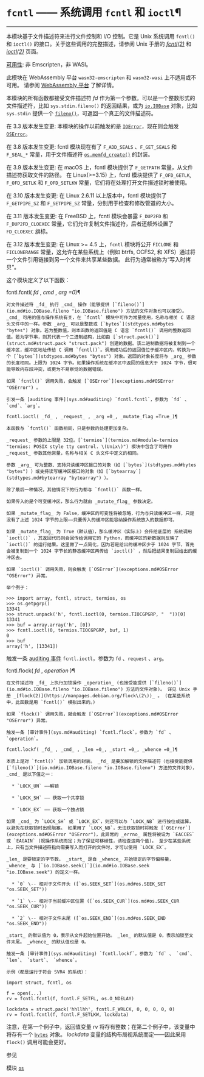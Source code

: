 # `fcntl` —— 系统调用 `fcntl` 和 `ioctl`¶

* * *

本模块基于文件描述符来进行文件控制和 I/O 控制。它是 Unix 系统调用 `fcntl()` 和 `ioctl()` 的接口。关于这些调用的完整描述，请参阅 Unix 手册的 _[fcntl(2)](https://manpages.debian.org/fcntl\(2\))_ 和 _[ioctl(2)](https://manpages.debian.org/ioctl\(2\))_ 页面。

[可用性](3.标准库/intro.md#availability): 非 Emscripten，非 WASI。

此模块在 WebAssembly 平台 `wasm32-emscripten` 和 `wasm32-wasi` 上不适用或不可用。 请参阅 [WebAssembly 平台](3.标准库/intro.md#wasm-availability) 了解详情。

本模块的所有函数都接受文件描述符 _fd_ 作为第一个参数。可以是一个整数形式的文件描述符，比如 `sys.stdin.fileno()` 的返回结果，或为 [`io.IOBase`](io.md#io.IOBase "io.IOBase") 对象，比如 `sys.stdin` 提供一个 [`fileno()`](io.md#io.IOBase.fileno "io.IOBase.fileno")，可返回一个真正的文件描述符。

在 3.3 版本发生变更: 本模块的操作以前触发的是 [`IOError`](3.标准库/exceptions.md#IOError "IOError")，现在则会触发 [`OSError`](3.标准库/exceptions.md#OSError "OSError")。

在 3.8 版本发生变更: fcntl 模块现在有了 `F_ADD_SEALS` 、`F_GET_SEALS` 和 `F_SEAL_*` 常量，用于文件描述符 [`os.memfd_create()`](os.md#os.memfd_create "os.memfd_create") 的封装。

在 3.9 版本发生变更: 在 macOS 上，fcntl 模块提供了 `F_GETPATH` 常量，从文件描述符获取文件的路径。 在 Linux(>=3.15) 上，fcntl 模块提供了 `F_OFD_GETLK`, `F_OFD_SETLK` 和 `F_OFD_SETLKW` 常量，它们将在处理打开文件描述锁时被使用。

在 3.10 版本发生变更: 在 Linux 2.6.11 以上版本中，fcntl 模块提供了 `F_GETPIPE_SZ` 和 `F_SETPIPE_SZ` 常量，分别用于检查和修改管道的大小。

在 3.11 版本发生变更: 在 FreeBSD 上，fcntl 模块会暴露 `F_DUP2FD` 和 `F_DUP2FD_CLOEXEC` 常量，它们允许复制文件描述符，后者还额外设置了 `FD_CLOEXEC` 旗标。

在 3.12 版本发生变更: 在 Linux >= 4.5 上，`fcntl` 模块将公开 `FICLONE` 和 `FICLONERANGE` 常量，这允许在某些系统上（例如 btrfs, OCFS2, 和 XFS）通过将一个文件引用链接到另一个文件来共享某些数据。 此行为通常被称为“写入时拷贝”。

这个模块定义了以下函数：

fcntl.fcntl( _fd_ , _cmd_ , _arg =0_)¶

    

~~~
对文件描述符 _fd_ 执行 _cmd_ 操作（能够提供 [`fileno()`](io.md#io.IOBase.fileno "io.IOBase.fileno") 方法的文件对象也可以接受）。 _cmd_ 可用的值与操作系统有关，在 `fcntl` 模块中可作为常量使用，名称与相关 C 语言头文件中的一样。参数 _arg_ 可以是整数或 [`bytes`](stdtypes.md#bytes "bytes") 对象。若为整数值，则本函数的返回值是 C 语言 `fcntl()` 调用的整数返回值。若为字节串，则其代表一个二进制结构，比如由 [`struct.pack()`](struct.md#struct.pack "struct.pack") 创建的数据。该二进制数据将被复制到一个缓冲区，缓冲区地址传给 C 调用 `fcntl()`。调用成功后的返回值位于缓冲区内，转换为一个 [`bytes`](stdtypes.md#bytes "bytes") 对象。返回的对象长度将与 _arg_ 参数的长度相同。上限为 1024 字节。如果操作系统在缓冲区中返回的信息大于 1024 字节，很可能导致内存段冲突，或更为不易察觉的数据错误。

如果 `fcntl()` 调用失败，会触发 [`OSError`](exceptions.md#OSError "OSError") 。

引发一条 [auditing 事件](sys.md#auditing) `fcntl.fcntl`，参数为 `fd` 、`cmd`、`arg`。

fcntl.ioctl( _fd_ , _request_ , _arg =0_, _mutate_flag =True_)¶
~~~
    

~~~
本函数与 `fcntl()` 函数相同，只是参数的处理更加复杂。

_request_ 参数的上限是 32位。[`termios`](termios.md#module-termios "termios: POSIX style tty control. \(Unix\)") 模块中包含了可用作 _request_ 参数其他常量，名称与相关 C 头文件中定义的相同。

参数 _arg_ 可为整数、支持只读缓冲区接口的对象（如 [`bytes`](stdtypes.md#bytes "bytes") ）或支持读写缓冲区接口的对象（如 [`bytearray`](stdtypes.md#bytearray "bytearray") ）。

除了最后一种情况，其他情况下的行为都与 `fcntl()` 函数一样。

如果传入的是个可变缓冲区，那么行为就由 _mutate_flag_ 参数决定。

如果 _mutate_flag_ 为 False，缓冲区的可变性将被忽略，行为与只读缓冲区一样，只是没有了上述 1024 字节的上限——只要传入的缓冲区能容纳操作系统放入的数据即可。

如果 _mutate_flag_ 为 True（默认值），那么缓冲区（实际上）会传给底层的 系统调用 `ioctl()` ，其返回代码则会回传给调用它的 Python，而缓冲区的新数据则反映了 `ioctl()` 的运行结果。这里做了一点简化，因为若是给出的缓冲区少于 1024 字节，首先会被复制到一个 1024 字节长的静态缓冲区再传给 `ioctl()` ，然后把结果复制回给出的缓冲区去。

如果 `ioctl()` 调用失败，则会触发 [`OSError`](exceptions.md#OSError "OSError") 异常。

举个例子：
~~~
    
    
~~~shell
>>> import array, fcntl, struct, termios, os
>>> os.getpgrp()
13341
>>> struct.unpack('h', fcntl.ioctl(0, termios.TIOCGPGRP, "  "))[0]
13341
>>> buf = array.array('h', [0])
>>> fcntl.ioctl(0, termios.TIOCGPGRP, buf, 1)
0
>>> buf
array('h', [13341])
~~~

触发一条 [auditing 事件](3.标准库/sys.md#auditing) `fcntl.ioctl`，参数为 `fd` 、`request` 、`arg`。

fcntl.flock( _fd_ , _operation_ )¶

    

~~~
在文件描述符 _fd_ 上执行加锁操作 _operation_ (也接受能提供 [`fileno()`](io.md#io.IOBase.fileno "io.IOBase.fileno") 方法的文件对象)。 详见 Unix 手册 _[flock(2)](https://manpages.debian.org/flock\(2\))_ 。 (在某些系统中，此函数是用 `fcntl()` 模拟出来的。)

如果 `flock()` 调用失败，就会触发 [`OSError`](exceptions.md#OSError "OSError") 异常。

触发一条 [审计事件](sys.md#auditing) `fcntl.flock`，参数为 `fd` 、`operation`。

fcntl.lockf( _fd_ , _cmd_ , _len =0_, _start =0_, _whence =0_)¶
~~~
    

~~~
本质上是对 `fcntl()` 加锁调用的封装。 _fd_ 是要加解锁的文件描述符（也接受能提供 [`fileno()`](io.md#io.IOBase.fileno "io.IOBase.fileno") 方法的文件对象）， _cmd_ 是以下值之一：

  * `LOCK_UN` ——解锁

  * `LOCK_SH` —— 获取一个共享锁

  * `LOCK_EX` —— 获取一个独占锁

如果 _cmd_ 为 `LOCK_SH` 或 `LOCK_EX`，则还可以与 `LOCK_NB` 进行按位或运算，以避免在获取锁时出现阻塞。 如果用了 `LOCK_NB`，无法获取锁时将触发 [`OSError`](exceptions.md#OSError "OSError")，此异常的 _errno_ 属性将被设为 `EACCES` 或 `EAGAIN` (视操作系统而定；为了保证可移植性，请检查这两个值)。 至少在某些系统上，只有当文件描述符指向需要写入而打开的文件时，才可以使用 `LOCK_EX`。

_len_ 是要锁定的字节数， _start_ 是自 _whence_ 开始锁定的字节偏移量， _whence_ 与 [`io.IOBase.seek()`](io.md#io.IOBase.seek "io.IOBase.seek") 的定义一样。

  * `0` \-- 相对于文件开头 ([`os.SEEK_SET`](os.md#os.SEEK_SET "os.SEEK_SET"))

  * `1` \-- 相对于当前缓冲区位置 ([`os.SEEK_CUR`](os.md#os.SEEK_CUR "os.SEEK_CUR"))

  * `2` \-- 相对于文件末尾 ([`os.SEEK_END`](os.md#os.SEEK_END "os.SEEK_END"))

_start_ 的默认值为 0，表示从文件起始位置开始。 _len_ 的默认值是 0，表示加锁至文件末尾。 _whence_ 的默认值也是 0。

触发一条 [审计事件](sys.md#auditing) `fcntl.lockf`，参数为 `fd` 、 `cmd`、 `len`、 `start`、 `whence`。

示例（都是运行于符合 SVR4 的系统）：
~~~
    
    
~~~
import struct, fcntl, os

f = open(...)
rv = fcntl.fcntl(f, fcntl.F_SETFL, os.O_NDELAY)

lockdata = struct.pack('hhllhh', fcntl.F_WRLCK, 0, 0, 0, 0, 0)
rv = fcntl.fcntl(f, fcntl.F_SETLKW, lockdata)
~~~

注意，在第一个例子中，返回值变量 _rv_ 将存有整数；在第二个例子中，该变量中将存有一个 [`bytes`](stdtypes.md#bytes "bytes") 对象。 _lockdata_ 变量的结构布局视系统而定——因此采用 `flock()` 调用可能会更好。

参见

模块 [`os`](os.md#module-os "os: Miscellaneous operating system interfaces.")

    

~~~

